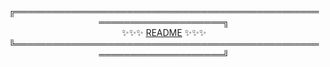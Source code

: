  <div align=center>
  
╔═════════════════════════════════════════════════════════════════════╗ <br>
✨✨✨ [README](https://jesantox.github.io/TypeScrypt-Angular/) ✨✨✨    <br>
╚═════════════════════════════════════════════════════════════════════╝
  
</div>
